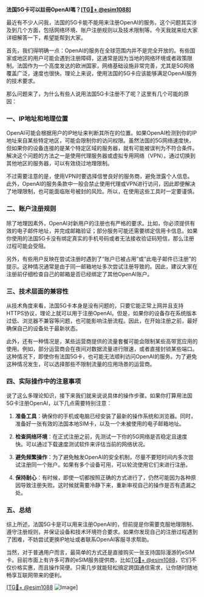 **法国5G卡可以註冊OpenAI嗎？[[TG💪+ @esim1088](https://t.me/s/esim1088)]**

最近有不少人问我，法国的5G卡能不能用来注册OpenAI的服务。这个问题其实涉及到几个方面，包括网络环境、账户注册规则以及技术限制等。今天我就来给大家详细解答一下，希望能帮到大家。

首先，我们得明确一点：OpenAI的服务在全球范围内并不是完全开放的。有些国家或地区的用户可能会遇到注册障碍，这通常是因为当地的网络环境或者政策限制。法国作为一个高度发达的欧洲国家，网络基础设施非常完善，尤其是5G网络覆盖广泛，速度也很快。理论上来说，使用法国的5G卡应该能够满足OpenAI服务的技术要求。

那么问题来了，为什么有些人说用法国5G卡注册不了呢？这里有几个可能的原因：

### **一、IP地址和地理位置**
OpenAI可能会根据用户的IP地址来判断其所在的位置。如果OpenAI检测到你的IP地址来自某些特定地区，可能会限制你的访问权限。虽然法国的5G网络速度快，但如果你的设备连接的是某个特定区域的服务器，就有可能被误判为不符合条件。解决这个问题的方法之一是使用代理服务器或虚拟专用网络（VPN）。通过切换到其他地区的服务器，可以有效绕过地理限制。

不过需要注意的是，使用VPN时要选择信誉良好的服务商，避免泄露个人信息。此外，OpenAI的服务条款中一般会禁止使用代理或VPN进行访问，因此即便解决了地理限制，也可能面临账号被封的风险。所以，在使用这些工具时一定要谨慎。

### **二、账户注册规则**
除了地理因素外，OpenAI对新用户的注册也有严格的要求。比如，你必须提供有效的电子邮件地址，并完成邮箱验证；部分服务可能还需要绑定信用卡信息。如果你使用的法国5G卡没有绑定真实的手机号码或者无法接收验证码短信，那么注册过程可能会受阻。

另外，有些用户反映在尝试注册时遇到了“账户已被占用”或“此电子邮件已注册”的提示。这种情况通常是由于同一邮箱地址多次尝试注册导致的。因此，建议大家在注册前仔细检查自己的邮箱是否已经绑定了其他OpenAI账户。

### **三、技术层面的兼容性**
从技术角度来看，法国5G卡本身是没有问题的，只要它能正常上网并且支持HTTPS协议，理论上就可以用于注册OpenAI。但是，如果你的设备存在系统版本过低、浏览器不兼容等问题，也可能影响注册流程。因此，在开始注册之前，最好确保自己的设备处于最新状态。

此外，还有一种情况是，某些运营商提供的流量套餐可能会限制某些高带宽应用的使用。例如，部分运营商会在夜间对数据流量进行限速，或者直接封锁某些端口。这种情况下，即使你有法国5G卡，也可能无法顺利访问OpenAI的服务。为了避免这种情况发生，可以选择那些不限制流量的应用场景的运营商。

### **四、实际操作中的注意事项**
说了这么多理论知识，接下来我们就来说说具体的操作步骤。如果你打算用法国5G卡注册OpenAI，以下几点需要特别注意：

1. **准备工具**：确保你的手机或电脑已经安装了最新的操作系统和浏览器。同时，准备好一张有效的法国本地SIM卡，以及一个未被使用的电子邮箱地址。
   
2. **检查网络环境**：在正式注册之前，先测试一下你的5G网络是否稳定且速度快。可以通过下载速度测试软件来评估当前的网络状况。

3. **避免频繁操作**：为了避免触发OpenAI的安全机制，尽量不要短时间内多次尝试注册同一个账户。如果有多个设备可用，可以轮流使用它们来进行注册。

4. **保持耐心**：有时候，即使一切都按照正确的方式进行了，仍然可能因为各种原因导致注册失败。这时候就需要冷静下来，重新审视自己的操作是否有遗漏之处。

### **五、总结**
综上所述，法国5G卡是可以用来注册OpenAI的，但前提是你需要克服地理限制、遵守注册规则，并保证设备和技术环境符合要求。如果你发现自己的注册过程遇到了困难，不妨尝试更换IP地址或者联系OpenAI客服寻求帮助。

当然，对于普通用户而言，最简单的方式还是直接购买一张支持国际漫游的eSIM卡。目前市面上有许多可靠的eSIM服务提供商，比如[TG💪+ @esim1088](https://t.me/s/esim1088)，它们不仅价格实惠，而且操作简便。只需几步就能轻松搞定跨国通信需求，让你随时随地畅享互联网带来的便利。

[[TG💪+ @esim1088](https://t.me/s/esim1088) ![Image](https://i.postimg.cc/4NQfJmqS/Snipaste-2025-05-13-00-14-12.png)]